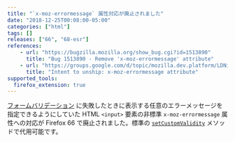 ```yaml
---
title: "`x-moz-errormessage` 属性対応が廃止されました"
date: "2018-12-25T00:08:00-05:00"
categories: ["html"]
tags: []
releases: ["66", "68-esr"]
references:
    - url: "https://bugzilla.mozilla.org/show_bug.cgi?id=1513890"
      title: "Bug 1513890 - Remove 'x-moz-errormessage' attribute"
    - url: "https://groups.google.com/d/topic/mozilla.dev.platform/LDNiOssSN3U/discussion"
      title: "Intent to unship: x-moz-errormessage attribute"
supported_tools:
  firefox_extension: true
---
```

[フォームバリデーション](https://developer.mozilla.org/docs/Learn/HTML/Forms/Form_validation) に失敗したときに表示する任意のエラーメッセージを指定できるようにしていた HTML `<input>` 要素の非標準 `x-moz-errormessage` 属性への対応が Firefox 66 で廃止されました。標準の [`setCustomValidity`](https://developer.mozilla.org/docs/Web/API/HTMLSelectElement/setCustomValidity) メソッドで代用可能です。
